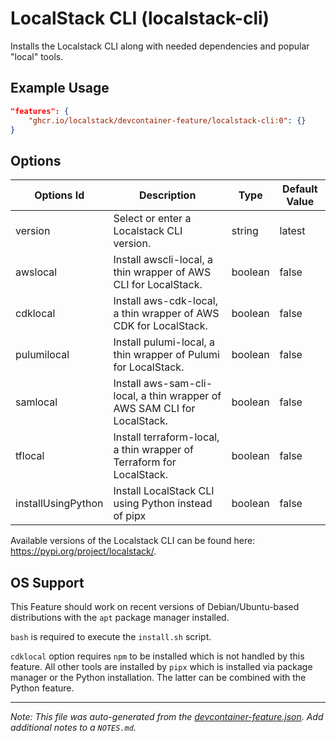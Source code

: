
# LocalStack CLI (localstack-cli)

Installs the Localstack CLI along with needed dependencies and popular "local" tools.

## Example Usage

```json
"features": {
    "ghcr.io/localstack/devcontainer-feature/localstack-cli:0": {}
}
```

## Options

| Options Id | Description | Type | Default Value |
|-----|-----|-----|-----|
| version | Select or enter a Localstack CLI version. | string | latest |
| awslocal | Install awscli-local, a thin wrapper of AWS CLI for LocalStack. | boolean | false |
| cdklocal | Install aws-cdk-local, a thin wrapper of AWS CDK for LocalStack. | boolean | false |
| pulumilocal | Install pulumi-local, a thin wrapper of Pulumi for LocalStack. | boolean | false |
| samlocal | Install aws-sam-cli-local, a thin wrapper of AWS SAM CLI for LocalStack. | boolean | false |
| tflocal | Install terraform-local, a thin wrapper of Terraform for LocalStack. | boolean | false |
| installUsingPython | Install LocalStack CLI using Python instead of pipx | boolean | false |

Available versions of the Localstack CLI can be found here: https://pypi.org/project/localstack/.

## OS Support

This Feature should work on recent versions of Debian/Ubuntu-based distributions with the `apt` package manager installed.

`bash` is required to execute the `install.sh` script.

`cdklocal` option requires `npm` to be installed which is not handled by this feature. All other tools are installed by `pipx` which is installed via package manager or the Python installation. The latter can be combined with the Python feature.

---

_Note: This file was auto-generated from the [devcontainer-feature.json](https://github.com/devcontainers/features/blob/main/src/localstack-cli/devcontainer-feature.json).  Add additional notes to a `NOTES.md`._
